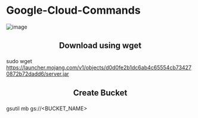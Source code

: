 # Google-Cloud-Commands

![image](https://github.com/sanket9006/Google-Cloud-Commands/blob/master/google-cloud.png)


## <p align="center"> Download using wget</p>

sudo wget https://launcher.mojang.com/v1/objects/d0d0fe2b1dc6ab4c65554cb734270872b72dadd6/server.jar


## <p align="center"> Create Bucket </p>

gsutil mb gs://<BUCKET_NAME>
